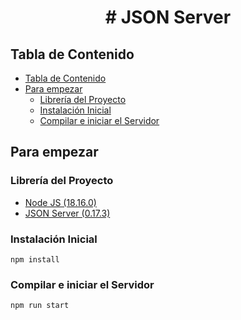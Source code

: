 <h1 align="center"># JSON Server</h1>

## Tabla de Contenido

<!--ts-->

- [Tabla de Contenido](#tabla-de-contenido)
- [Para empezar](#para-empezar)
  - [Librería del Proyecto](#librería-del-proyecto)
  - [Instalación Inicial](#instalación-inicial)
  - [Compilar e iniciar el Servidor](#compilar-e-iniciar-el-servidor)


## Para empezar

### Librería del Proyecto
- <a href="https://nodejs.org/es/">Node JS (18.16.0)</a><br>
- <a href="https://github.com/typicode/json-server/">JSON Server (0.17.3)</a>


### Instalación Inicial
```
npm install
```

### Compilar e iniciar el Servidor
```
npm run start
```

